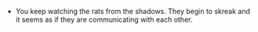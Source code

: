 - You keep watching the rats from the shadows. They begin to skreak and it seems as if they are communicating with each other.